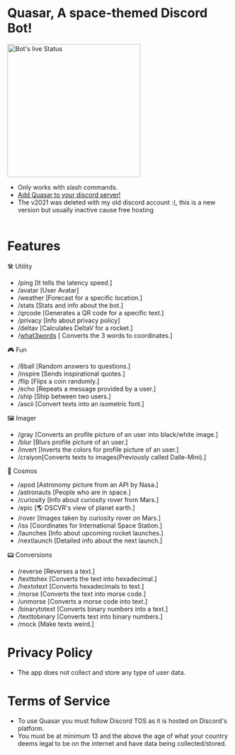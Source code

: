 # **Quasar, A space-themed Discord Bot!**
<img src="https://discord.c99.nl/widget/theme-4/1085413206186541076.png" alt="Bot's live Status" width="300"/>


- Only works with slash commands.
- [Add Quasar to your discord server!](https://discord.com/api/oauth2/authorize?client_id=1085413206186541076&permissions=2147765248&scope=bot+applications.commands)
- The v2021 was deleted with my old discord account :(, this is a new version but usually inactive cause free hosting
  <div>
    <br>
    
# **Features**   
 🛠 Utility
  - /ping [It tells the latency speed.]
  - /avatar [User Avatar] 
  - /weather [Forecast for a specific location.] 
  - /stats [Stats and info about the bot.] 
  - /qrcode [Generates a QR code for a specific text.]
  - /privacy [Info about privacy policy]
  - /deltav [Calculates DeltaV for a rocket.]
  - /[what3words](https://what3words.com/) [ Converts the 3 words to coordinates.]

  🎮 Fun
  - /8ball [Random answers to questions.]
  - /inspire [Sends inspirational quotes.] 
  - /flip [Flips a coin randomly.] 
  - /echo [Repeats a message provided by a user.]
  - /ship [Ship between two users.]
  - /ascii [Convert texts into an isometric font.]

  🖼 Imager
  - /gray [Converts an profile picture of an user into black/white image.]
  - /blur [Blurs profile picture of an user.] 
  - /invert [Inverts the colors for profile picture of an user.] 
  - /craiyon[Converts texts to images(Previously called Dalle-Mini).]
  
  🌌 Cosmos
  - /apod [Astronomy picture from an API by Nasa.]
  - /astronauts [People who are in space.]
  - /curiosity [Info about curiosity rover from Mars.]
  - /epic [🌎 DSCVR's view of planet earth.]
  - /rover [Images taken by curiosity rover on Mars.] 
  - /iss [Coordinates for International Space Station.]
  - /launches [Info about upcoming rocket launches.] 
  - /nextlaunch [Detailed info about the next launch.] 

   📟 Conversions 
  - /reverse [Reverses a text.]
  - /texttohex [Converts the text into hexadecimal.]
  - /hextotext [Converts hexadecimals to text.] 
  - /morse [Converts the text into morse code.] 
  - /unmorse [Converts a morse code into text.] 
  - /binarytotext [Converts binary numbers into a text.]
  - /texttobinary [Converts text into binary numbers.]
  - /mock [Make texts weird.]
  
  </details>

# **Privacy Policy**   
  - The app does not collect and store any type of user data.
  
# **Terms of Service**   
  - To use Quasar you must follow Discord TOS as it is hosted on Discord's platform.
  - You must be at minimum 13 and the above the age of what your country deems legal to be on the internet and have data being collected/stored.
